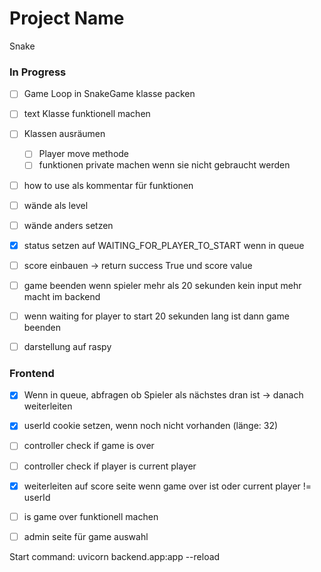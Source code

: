 # Project Name
Snake

### In Progress
- [ ] Game Loop in SnakeGame klasse packen
- [ ] text Klasse funktionell machen
- [ ] Klassen ausräumen
  - [ ] Player move methode
  - [ ] funktionen private machen wenn sie nicht gebraucht werden
- [ ] how to use als kommentar für funktionen
- [ ] wände als level
- [ ] wände anders setzen
- [x] status setzen auf WAITING_FOR_PLAYER_TO_START wenn in queue
- [ ] score einbauen -> return success True und score value

- [ ] game beenden wenn spieler mehr als 20 sekunden kein input mehr macht im backend
- [ ] wenn waiting for player to start 20 sekunden lang ist dann game beenden
- [ ] darstellung auf raspy

### Frontend
- [x] Wenn in queue, abfragen ob Spieler als nächstes dran ist -> danach weiterleiten
- [x] userId cookie setzen, wenn noch nicht vorhanden (länge: 32)
- [ ] controller check if game is over
- [ ] controller check if player is current player
- [x] weiterleiten auf score seite wenn game over ist oder current player != userId
- [ ] is game over funktionell machen

- [ ] admin seite für game auswahl

Start command: uvicorn backend.app:app --reload